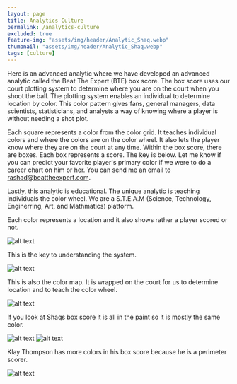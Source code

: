 ```yaml
---
layout: page
title: Analytics Culture
permalink: /analytics-culture
excluded: true
feature-img: "assets/img/header/Analytic_Shaq.webp"
thumbnail: "assets/img/header/Analytic_Shaq.webp"
tags: [culture]
---
```


Here is an advanced analytic where we have developed an advanced analytic called the Beat The Expert (BTE) box score.  The box score uses our court plotting system to determine where you are on the court when you shoot the ball. 
The plotting system enables an individual to determine location by color.  This color pattern gives fans, general managers, data scientists, statisticians, and analysts a way of knowing where a player is without needing a shot plot.  

Each square represents a color from the color grid.  It teaches individual colors and where the colors are on the color wheel.  It also lets the player know where they are on the court at any time.  Within the box score, there are boxes.  Each box represents a score.  The key is below.  Let me know if you can predict your favorite player's primary color if we were to do a career chart on him or her.  You can send me an email to [rashad@beattheexpert.com](mailto:rashad@beattheexpert.com). 

Lastly, this analytic is educational.  The unique analytic is teaching individuals the color wheel.  We are a S.T.E.A.M (Science, Technology, Enginerring, Art, and Mathmatics) platform.  


Each color represents a location and it also shows rather a player scored or not.

![alt text]({{site.url}}{{site.baseurl}}/assets/img/blog-img/BTE_Box_Score.webp?raw=true)

This is the key to understanding the system. 

![alt text]({{site.url}}{{site.baseurl}}/assets/img/blog-img/Analytic_shots.webp?raw=true)

This is also the color map.  It is wrapped on the court for us to determine location and to teach the color wheel. 


![alt text]({{site.url}}{{site.baseurl}}/assets/img/blog-img/BTE_Color_Map.webp?raw=true)

If you look at Shaqs box score it is all in the paint so it is mostly the same color.

![alt text]({{site.url}}{{site.baseurl}}/assets/img/blog-img/Analytic_Shaq.webp?raw=true)
![alt text]({{site.url}}{{site.baseurl}}/assets/img/blog-img/Analytic_Shaq_2.webp?raw=true)

Klay Thompson has more colors in his box score because he is a perimeter scorer. 

![alt text]({{site.url}}{{site.baseurl}}/assets/img/blog-img/Analytic_Klay.webp?raw=true)

